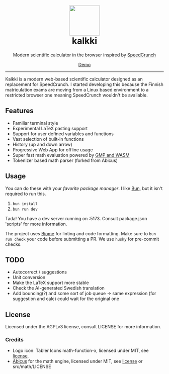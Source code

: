 <h1 align="center">
  <img src="/public/kalkki.svg" height="96" width="96">
  <div>kalkki</div>
</h1>

<div align="center">
  <p>Modern scientific calculator in the browser inspired by <a href="https://speedcrunch.org">SpeedCrunch</a></p>
  <p><a href="https://kalkki.raikas.dev">Demo</a></p>
</div>

---
Kalkki is a modern web-based scientific calculator designed as an replacement for SpeedCrunch. I started developing this because the Finnish matriculation exams are moving from a Linux based environment to a restricted browser one meaning SpeedCrunch wouldn't be available.

## Features

- Familiar terminal style
- Experimental LaTeX pasting support
- Support for user defined variables and functions
- Vast selection of built-in functions
- History (up and down arrow)
- Progressive Web App for offline usage
- Super fast math evaluation powered by [GMP and WASM](https://github.com/Daninet/gmp-wasm)
- Tokenizer based math parser (forked from Abicus)

## Usage

You can do these with your *favorite package manager*. I like [Bun](https://bun.sh), but it isn't required to run this.

1. `bun install`
2. `bun run dev`

Tada! You have a dev server running on :5173. Consult package.json 'scripts' for more information.

The project uses [Biome](https://biomejs.dev/) for linting and code formatting. Make sure to `bun run check` your code before submitting a PR. We use `husky` for pre-commit checks.

## TODO

- Autocorrect / suggestions
- Unit conversion
- Make the LaTeX support more stable
- Check the AI-generated Swedish translation
- Add bouncing(?) and some sort of job queue -> same expression (for suggestion and calc) could wait for the original one

## License

Licensed under the AGPLv3 license, consult LICENSE for more information.

### Credits

- Logo icon: Tabler Icons math-function-x, licensed under MIT, see [license](https://tabler.io/license).
- [Abicus](https://github.com/digabi/abicus) for the math engine, licensed under MIT, see [license](https://github.com/digabi/abicus/blob/master/LICENCE.md) or src/math/LICENSE
